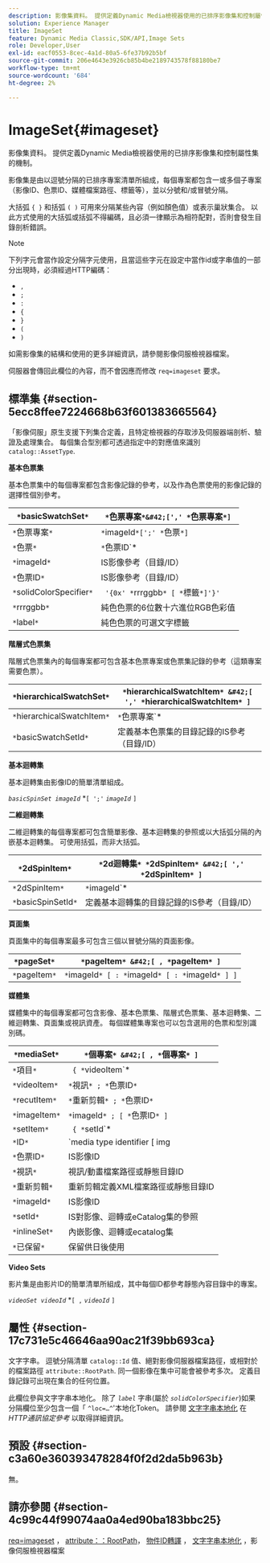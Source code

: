 ```yaml
---
description: 影像集資料。 提供定義Dynamic Media檢視器使用的已排序影像集和控制屬性集的機制。
solution: Experience Manager
title: ImageSet
feature: Dynamic Media Classic,SDK/API,Image Sets
role: Developer,User
exl-id: eacf0553-8cec-4a1d-80a5-6fe37b92b5bf
source-git-commit: 206e4643e3926cb85b4be2189743578f88180be7
workflow-type: tm+mt
source-wordcount: '684'
ht-degree: 2%

---
```


# ImageSet{#imageset}

影像集資料。 提供定義Dynamic Media檢視器使用的已排序影像集和控制屬性集的機制。

影像集是由以逗號分隔的已排序專案清單所組成，每個專案都包含一或多個子專案（影像ID、色票ID、媒體檔案路徑、標籤等），並以分號和/或冒號分隔。

大括弧 `{ }` 和括弧 `( )` 可用來分隔某些內容（例如顏色值）或表示巢狀集合。 以此方式使用的大括弧或括弧不得編碼，且必須一律顯示為相符配對，否則會發生目錄剖析錯誤。

>[!NOTE]
>
>下列字元會當作設定分隔字元使用，且當這些字元在設定中當作id或字串值的一部分出現時，必須經過HTTP編碼：
>
>* `,`
>* `;`
>* `:`
>* `{`
>* `}`
>* `(`
>* `)`



如需影像集的結構和使用的更多詳細資訊，請參閱影像伺服檢視器檔案。

伺服器會傳回此欄位的內容，而不會因應而修改 `req=imageset` 要求。

## 標準集 {#section-5ecc8ffee7224668b63f601383665564}

「影像伺服」原生支援下列集合定義，且特定檢視器的存取涉及伺服器端剖析、驗證及處理集合。 每個集合型別都可透過指定中的對應值來識別 `catalog::AssetType`.

**基本色票集**

基本色票集中的每個專案都包含影像記錄的參考，以及作為色票使用的影像記錄的選擇性個別參考。

| `*`basicSwatchSet`*` | `*`色票專案`*&#42;[',' *`色票專案`*]` |
|---|---|
| `*`色票專案`*` | `*`imageId`*[';' *`色票`*]` |
| `*`色票`*` | `*`色票ID`*|solidColorSpecifier` |
| `*`imageId`*` | IS影像參考（目錄/ID） |
| `*`色票ID`*` | IS影像參考（目錄/ID） |
| `*`solidColorSpecifier`*` | ` '{0x' *`rrrggbb`* [ *`標籤`*]'}'` |
| `*`rrrggbb`*` | 純色色票的6位數十六進位RGB色彩值 |
| `*`label`*` | 純色色票的可選文字標籤 |

**階層式色票集**

階層式色票集內的每個專案都可包含基本色票專案或色票集記錄的參考（這類專案需要色票）。

| `*`hierarchicalSwatchSet`*` | `*`hierarchicalSwatchItem`* &#42;[ ',' *`hierarchicalSwatchItem`* ]` |
|---|---|
| `*`hierarchicalSwatchItem`*` | `*`色票專案`* | { *`basicSwatchSetId`* ';' *`色票`* }` |
| `*`basicSwatchSetId`*` | 定義基本色票集的目錄記錄的IS參考（目錄/ID） |

**基本迴轉集**

基本迴轉集由影像ID的簡單清單組成。

*`basicSpinSet imageId`*  &#42;`[ ';'`  *`imageId`* `]`

**二維迴轉集**

二維迴轉集的每個專案都可包含簡單影像、基本迴轉集的參照或以大括弧分隔的內嵌基本迴轉集。 可使用括弧，而非大括弧。

| `*`2dSpinItem`*` | `*`2d迴轉集`* *`2dSpinItem`* &#42;[ ',' *`2dSpinItem`* ]` |
|---|---|
| `*`2dSpinItem`*` | `*`imageId`* | { '{' *`basicSpinSet`* '}' } | *`basicSpinSetId`*` |
| `*`basicSpinSetId`*` | 定義基本迴轉集的目錄記錄的IS參考（目錄/ID） |

**頁面集**

頁面集中的每個專案最多可包含三個以冒號分隔的頁面影像。

| `*`pageSet`*` | `*`pageItem`* &#42;[ , *`pageItem`* ]` |
|---|---|
| `*`pageItem`*` | `*`imageId`* [ : *`imageId`* [ : *`imageId`* ] ]` |

**媒體集**

媒體集中的每個專案都可包含影像、基本色票集、階層式色票集、基本迴轉集、二維迴轉集、頁面集或視訊資產。 每個媒體集專案也可以包含選用的色票和型別識別碼。

| `*`mediaSet`*` | `*`個專案`* &#42;[ , *`個專案`* ]` |
|---|---|
| `*`項目`*` | ` { *`videoItem`* | *`recutItem`* | *`imageItem`*}} | *`setItem`* } [ ; [ *`ID`* ] [ ; [ *`保留`* ] ] ]` |
| `*`videoItem`*` | `*`視訊`* ; *`色票ID`*` |
| `*`recutItem`*` | `*`重新剪輯`* ; *`色票ID`*` |
| `*`imageItem`*` | `*`imageId`* ; [ *`色票ID`* ]` |
| `*`setItem`*` | ` { *`setId`* | { '{' *`inlineSet`* '}' } } ; *`色票ID`*` |
| `*`ID`*` | `media type identifier [ img | basic | advanced_image | img | img_set | advanced_imageset | advanced_swatchset | spin | video ]` |
| `*`色票ID`*` | IS影像ID |
| `*`視訊`*` | 視訊/動畫檔案路徑或靜態目錄ID |
| `*`重新剪輯`*` | 重新剪輯定義XML檔案路徑或靜態目錄ID |
| `*`imageId`*` | IS影像ID |
| `*`setId`*` | IS對影像、迴轉或eCatalog集的參照 |
| `*`inlineSet`*` | 內嵌影像、迴轉或ecatalog集 |
| `*`已保留`*` | 保留供日後使用 |

**Video Sets**

影片集是由影片ID的簡單清單所組成，其中每個ID都參考靜態內容目錄中的專案。

*`videoSet videoId`*  &#42;`[ ,`  *`videoId`* `]`

## 屬性 {#section-17c731e5c46646aa90ac21f39bb693ca}

文字字串。 逗號分隔清單 `catalog::Id` 值、絕對影像伺服器檔案路徑，或相對於的檔案路徑 `attribute::RootPath`. 同一個影像在集中可能會被參考多次。 定義目錄記錄可出現在集合的任何位置。

此欄位參與文字字串本地化。 除了 *`label`* 字串(屬於 *`solidColorSpecifier`*)如果分隔欄位至少包含一個「 `^loc=…^`&#39;本地化Token。 請參閱 [文字字串本地化](/help/aem-is-ir-api/is-api/http-ref/image-serving-api-ref/c-http-protocol-reference/c-syntax-and-features/r-text-string-localization.md) 在 *HTTP通訊協定參考* 以取得詳細資訊。

## 預設 {#section-c3a60e360393478284f0f2d2da5b963b}

無。

## 請亦參閱 {#section-4c99c44f99074aa0a4ed90ba183bbc25}

[req=imageset](/help/aem-is-ir-api/is-api/http-ref/image-serving-api-ref/c-http-protocol-reference/c-command-reference/r-req/r-req.md) ， [attribute：：RootPath](/help/aem-is-ir-api/is-api/image-catalog/image-serving-api-ref/c-image-catalog-reference/c-attributes-reference/r-rootpath.md)， [物件ID轉譯](/help/aem-is-ir-api/is-api/http-ref/image-serving-api-ref/c-http-protocol-reference/c-syntax-and-features/r-object-id-translation.md) ， [文字字串本地化](/help/aem-is-ir-api/is-api/http-ref/image-serving-api-ref/c-http-protocol-reference/c-syntax-and-features/r-text-string-localization.md) ，影像伺服檢視器檔案
